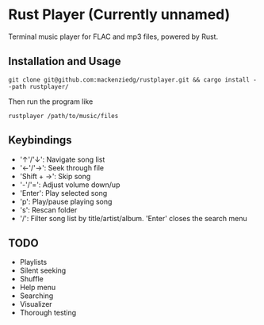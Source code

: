 # Rust Player (Currently unnamed)

Terminal music player for FLAC and mp3 files, powered by Rust.

## Installation and Usage

```
git clone git@github.com:mackenziedg/rustplayer.git && cargo install --path rustplayer/
```

Then run the program like

```
rustplayer /path/to/music/files
```

## Keybindings

- '↑'/'↓': Navigate song list
- '←'/'→': Seek through file
- 'Shift + →': Skip song
- '-'/'=': Adjust volume down/up
- 'Enter': Play selected song
- 'p': Play/pause playing song
- 's': Rescan folder
- '/': Filter song list by title/artist/album. 'Enter' closes the search menu

## TODO

- Playlists
- Silent seeking
- Shuffle
- Help menu
- Searching
- Visualizer
- Thorough testing
